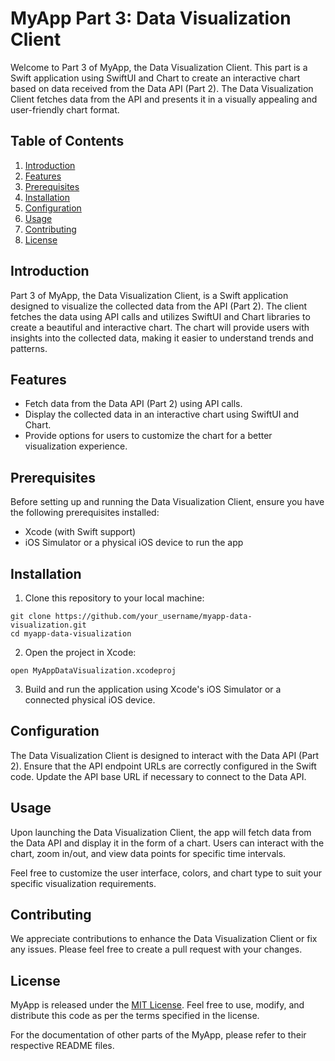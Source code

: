 # MyApp Part 3: Data Visualization Client

Welcome to Part 3 of MyApp, the Data Visualization Client. This part is a Swift application using SwiftUI and Chart to create an interactive chart based on data received from the Data API (Part 2). The Data Visualization Client fetches data from the API and presents it in a visually appealing and user-friendly chart format.

## Table of Contents
1. [Introduction](#introduction)
2. [Features](#features)
3. [Prerequisites](#prerequisites)
4. [Installation](#installation)
5. [Configuration](#configuration)
6. [Usage](#usage)
7. [Contributing](#contributing)
8. [License](#license)

## Introduction

Part 3 of MyApp, the Data Visualization Client, is a Swift application designed to visualize the collected data from the API (Part 2). The client fetches the data using API calls and utilizes SwiftUI and Chart libraries to create a beautiful and interactive chart. The chart will provide users with insights into the collected data, making it easier to understand trends and patterns.

## Features

- Fetch data from the Data API (Part 2) using API calls.
- Display the collected data in an interactive chart using SwiftUI and Chart.
- Provide options for users to customize the chart for a better visualization experience.

## Prerequisites

Before setting up and running the Data Visualization Client, ensure you have the following prerequisites installed:

- Xcode (with Swift support)
- iOS Simulator or a physical iOS device to run the app

## Installation

1. Clone this repository to your local machine:

```
git clone https://github.com/your_username/myapp-data-visualization.git
cd myapp-data-visualization
```

2. Open the project in Xcode:

```
open MyAppDataVisualization.xcodeproj
```

3. Build and run the application using Xcode's iOS Simulator or a connected physical iOS device.

## Configuration

The Data Visualization Client is designed to interact with the Data API (Part 2). Ensure that the API endpoint URLs are correctly configured in the Swift code. Update the API base URL if necessary to connect to the Data API.

## Usage

Upon launching the Data Visualization Client, the app will fetch data from the Data API and display it in the form of a chart. Users can interact with the chart, zoom in/out, and view data points for specific time intervals.

Feel free to customize the user interface, colors, and chart type to suit your specific visualization requirements.

## Contributing

We appreciate contributions to enhance the Data Visualization Client or fix any issues. Please feel free to create a pull request with your changes.

## License

MyApp is released under the [MIT License](LICENSE). Feel free to use, modify, and distribute this code as per the terms specified in the license.

For the documentation of other parts of the MyApp, please refer to their respective README files.
